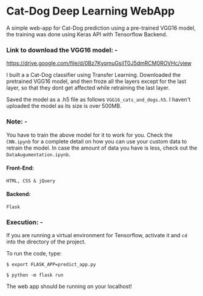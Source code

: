 # Cat-Dog Deep Learning WebApp

A simple web-app for Cat-Dog prediction using a pre-trained VGG16 model, the training was done using Keras API with Tensorflow
Backend.

### Link to download the VGG16 model: -
 
https://drive.google.com/file/d/0Bz7KyqmuGsilT0J5dmRCM0ROVHc/view 

I built a a Cat-Dog classifier using Transfer Learning.
Downloaded the pretrained VGG16 model, and then froze all the layers except for the last layer, so that they dont 
get affected while retraining the last layer.

Saved the model as a .h5 file as follows `VGG16_cats_and_dogs.h5`. I haven't uploaded the model as its size is over 500MB.

### Note: - 

You have to train the above model for it to work for you. Check the `CNN.ipynb` for a complete detail on how
you can use your custom data to retrain the model. In case the amount of data you have is less, check out the `DataAugumentation.ipynb`.

#### Front-End:

`HTML, CSS & jQuery`

#### Backend:

`Flask`

### Execution: -

If you are running a virtual environment for Tensorflow, activate it and `cd` into the directory of the project.

To run the code, type:

```
$ export FLASK_APP=predict_app.py

$ python -m flask run
```

The web app should be running on your localhost!
